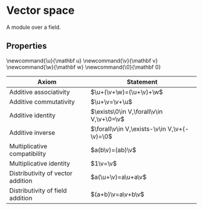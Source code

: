 # Vector space

A module over a field.

## Properties

\newcommand{\u}{\mathbf u}
\newcommand{\v}{\mathbf v}
\newcommand{\w}{\mathbf w}
\newcommand{\0}{\mathbf 0}

| Axiom | Statement |
| - | - |
| Additive associativity | $\u+(\v+\w)=(\u+\v)+\w$ |
| Additive commutativity | $\u+\v=\v+\u$ |
| Additive identity | $\exists\0\in V,\forall\v\in V,\v+\0=\v$ |
| Additive inverse | $\forall\v\in V,\exists-\v\in V,\v+(-\v)=\0$ |
| Multiplicative compatibility | $a(b\v)=(ab)\v$ |
| Multiplicative identity | $1\v=\v$ |
| Distributivity of vector addition | $a(\u+\v)=a\u+a\v$ |
| Distributivity of field addition | $(a+b)\v=a\v+b\v$ |
